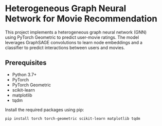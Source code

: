 # Heterogeneous Graph Neural Network for Movie Recommendation

This project implements a heterogeneous graph neural network (GNN) using PyTorch Geometric to predict user-movie ratings. The model leverages GraphSAGE convolutions to learn node embeddings and a classifier to predict interactions between users and movies.

## Prerequisites

- Python 3.7+
- PyTorch
- PyTorch Geometric
- scikit-learn
- matplotlib
- tqdm

Install the required packages using pip:

```sh
pip install torch torch-geometric scikit-learn matplotlib tqdm
